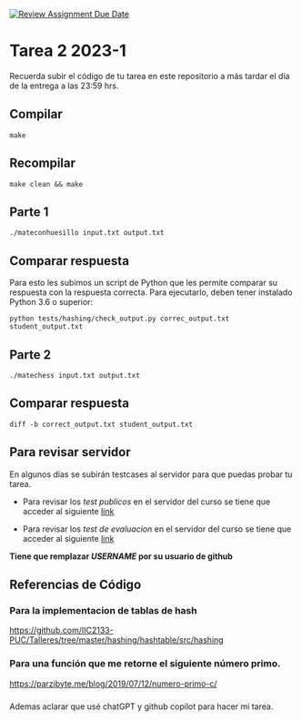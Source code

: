 [![Review Assignment Due Date](https://classroom.github.com/assets/deadline-readme-button-24ddc0f5d75046c5622901739e7c5dd533143b0c8e959d652212380cedb1ea36.svg)](https://classroom.github.com/a/W1RG9Hjf)
# Tarea 2 2023-1

Recuerda subir el código de tu tarea en este repositorio a más tardar el día de la entrega a las 23:59 hrs.

## Compilar

```
make
```

## Recompilar

```
make clean && make
```

## Parte 1

```
./mateconhuesillo input.txt output.txt
```

## Comparar respuesta

Para esto les subimos un script de Python que les permite comparar su respuesta con la respuesta correcta. Para ejecutarlo, deben tener instalado Python 3.6 o superior:
```
python tests/hashing/check_output.py correc_output.txt student_output.txt
```

## Parte 2

```
./matechess input.txt output.txt
```

## Comparar respuesta

```
diff -b correct_output.txt student_output.txt
```


## Para revisar servidor

En algunos días se subirán testcases al servidor para que puedas probar tu tarea.

- Para revisar los _test publicos_ en el servidor del curso se tiene que acceder al siguiente [link](http://edd.ing.puc.cl/test?repo=T2-2023-1-sachondo7)

- Para revisar los _test de evaluacion_ en el servidor del curso se tiene que acceder al siguiente [link](http://edd.ing.puc.cl/grade?repo=T2-2023-1-sachondo7)

**Tiene que remplazar *USERNAME* por su usuario de github**

## Referencias de Código

### Para la implementacion de tablas de hash 
https://github.com/IIC2133-PUC/Talleres/tree/master/hashing/hashtable/src/hashing

### Para una función que me retorne el siguiente número primo.
https://parzibyte.me/blog/2019/07/12/numero-primo-c/

###
Ademas aclarar que usé chatGPT y github copilot para hacer mi tarea.
